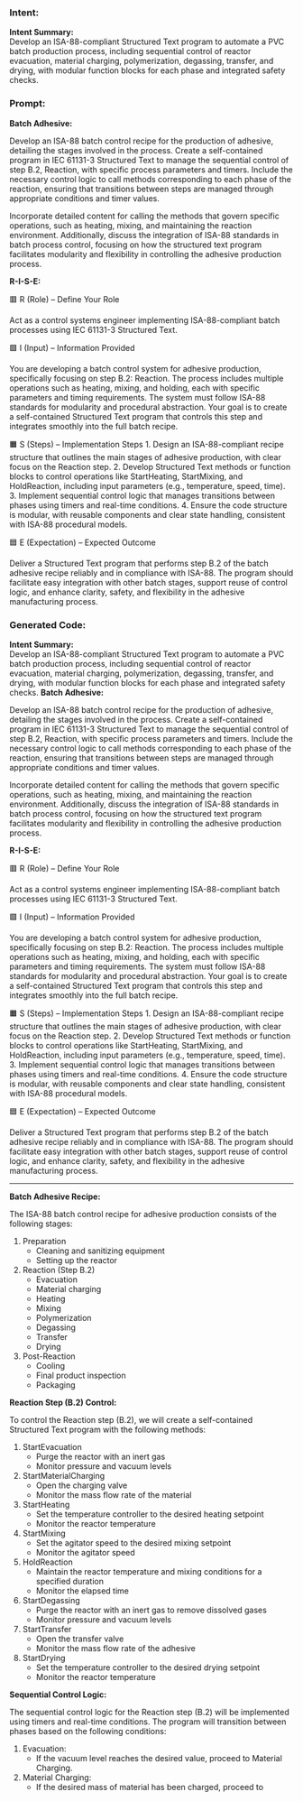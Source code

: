 ### Intent:
**Intent Summary:**  
Develop an ISA-88-compliant Structured Text program to automate a PVC batch production process, including sequential control of reactor evacuation, material charging, polymerization, degassing, transfer, and drying, with modular function blocks for each phase and integrated safety checks.

### Prompt:
**Batch Adhesive:**

Develop an ISA-88 batch control recipe for the production of adhesive, detailing the stages involved in the process. Create a self-contained program in IEC 61131-3 Structured Text to manage the sequential control of step B.2, Reaction, with specific process parameters and timers. Include the necessary control logic to call methods corresponding to each phase of the reaction, ensuring that transitions between steps are managed through appropriate conditions and timer values.

Incorporate detailed content for calling the methods that govern specific operations, such as heating, mixing, and maintaining the reaction environment. Additionally, discuss the integration of ISA-88 standards in batch process control, focusing on how the structured text program facilitates modularity and flexibility in controlling the adhesive production process.

**R-I-S-E:**

🟥 R (Role) – Define Your Role

Act as a control systems engineer implementing ISA-88-compliant batch processes using IEC 61131-3 Structured Text.

🟩 I (Input) – Information Provided

You are developing a batch control system for adhesive production, specifically focusing on step B.2: Reaction. The process includes multiple operations such as heating, mixing, and holding, each with specific parameters and timing requirements. The system must follow ISA-88 standards for modularity and procedural abstraction. Your goal is to create a self-contained Structured Text program that controls this step and integrates smoothly into the full batch recipe.

🟧 S (Steps) – Implementation Steps
	1.	Design an ISA-88-compliant recipe structure that outlines the main stages of adhesive production, with clear focus on the Reaction step.
	2.	Develop Structured Text methods or function blocks to control operations like StartHeating, StartMixing, and HoldReaction, including input parameters (e.g., temperature, speed, time).
	3.	Implement sequential control logic that manages transitions between phases using timers and real-time conditions.
	4.	Ensure the code structure is modular, with reusable components and clear state handling, consistent with ISA-88 procedural models.

🟦 E (Expectation) – Expected Outcome

Deliver a Structured Text program that performs step B.2 of the batch adhesive recipe reliably and in compliance with ISA-88. The program should facilitate easy integration with other batch stages, support reuse of control logic, and enhance clarity, safety, and flexibility in the adhesive manufacturing process.

### Generated Code:
**Intent Summary:**  
Develop an ISA-88-compliant Structured Text program to automate a PVC batch production process, including sequential control of reactor evacuation, material charging, polymerization, degassing, transfer, and drying, with modular function blocks for each phase and integrated safety checks.
**Batch Adhesive:**

Develop an ISA-88 batch control recipe for the production of adhesive, detailing the stages involved in the process. Create a self-contained program in IEC 61131-3 Structured Text to manage the sequential control of step B.2, Reaction, with specific process parameters and timers. Include the necessary control logic to call methods corresponding to each phase of the reaction, ensuring that transitions between steps are managed through appropriate conditions and timer values.

Incorporate detailed content for calling the methods that govern specific operations, such as heating, mixing, and maintaining the reaction environment. Additionally, discuss the integration of ISA-88 standards in batch process control, focusing on how the structured text program facilitates modularity and flexibility in controlling the adhesive production process.

**R-I-S-E:**

🟥 R (Role) – Define Your Role

Act as a control systems engineer implementing ISA-88-compliant batch processes using IEC 61131-3 Structured Text.

🟩 I (Input) – Information Provided

You are developing a batch control system for adhesive production, specifically focusing on step B.2: Reaction. The process includes multiple operations such as heating, mixing, and holding, each with specific parameters and timing requirements. The system must follow ISA-88 standards for modularity and procedural abstraction. Your goal is to create a self-contained Structured Text program that controls this step and integrates smoothly into the full batch recipe.

🟧 S (Steps) – Implementation Steps
	1.	Design an ISA-88-compliant recipe structure that outlines the main stages of adhesive production, with clear focus on the Reaction step.
	2.	Develop Structured Text methods or function blocks to control operations like StartHeating, StartMixing, and HoldReaction, including input parameters (e.g., temperature, speed, time).
	3.	Implement sequential control logic that manages transitions between phases using timers and real-time conditions.
	4.	Ensure the code structure is modular, with reusable components and clear state handling, consistent with ISA-88 procedural models.

🟦 E (Expectation) – Expected Outcome

Deliver a Structured Text program that performs step B.2 of the batch adhesive recipe reliably and in compliance with ISA-88. The program should facilitate easy integration with other batch stages, support reuse of control logic, and enhance clarity, safety, and flexibility in the adhesive manufacturing process.

---

**Batch Adhesive Recipe:**

The ISA-88 batch control recipe for adhesive production consists of the following stages:

1. Preparation
	* Cleaning and sanitizing equipment
	* Setting up the reactor
2. Reaction (Step B.2)
	* Evacuation
	* Material charging
	* Heating
	* Mixing
	* Polymerization
	* Degassing
	* Transfer
	* Drying
3. Post-Reaction
	* Cooling
	* Final product inspection
	* Packaging

**Reaction Step (B.2) Control:**

To control the Reaction step (B.2), we will create a self-contained Structured Text program with the following methods:

1. StartEvacuation
	* Purge the reactor with an inert gas
	* Monitor pressure and vacuum levels
2. StartMaterialCharging
	* Open the charging valve
	* Monitor the mass flow rate of the material
3. StartHeating
	* Set the temperature controller to the desired heating setpoint
	* Monitor the reactor temperature
4. StartMixing
	* Set the agitator speed to the desired mixing setpoint
	* Monitor the agitator speed
5. HoldReaction
	* Maintain the reactor temperature and mixing conditions for a specified duration
	* Monitor the elapsed time
6. StartDegassing
	* Purge the reactor with an inert gas to remove dissolved gases
	* Monitor pressure and vacuum levels
7. StartTransfer
	* Open the transfer valve
	* Monitor the mass flow rate of the adhesive
8. StartDrying
	* Set the temperature controller to the desired drying setpoint
	* Monitor the reactor temperature

**Sequential Control Logic:**

The sequential control logic for the Reaction step (B.2) will be implemented using timers and real-time conditions. The program will transition between phases based on the following conditions:

1. Evacuation:
	* If the vacuum level reaches the desired value, proceed to Material Charging.
2. Material Charging:
	* If the desired mass of material has been charged, proceed to
